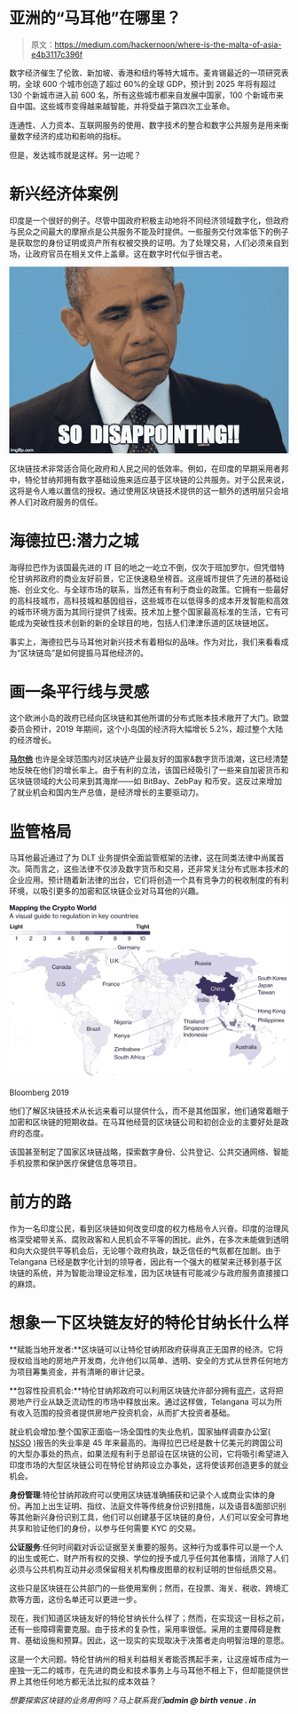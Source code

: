 # 亚洲的“马耳他”在哪里？

> 原文：<https://medium.com/hackernoon/where-is-the-malta-of-asia-e4b3117c396f>

数字经济催生了伦敦、新加坡、香港和纽约等特大城市。麦肯锡最近的一项研究表明，全球 600 个城市创造了超过 60%的全球 GDP，预计到 2025 年将有超过 130 个新城市进入前 600 名，所有这些城市都来自发展中国家，100 个新城市来自中国。这些城市变得越来越智能，并将受益于第四次工业革命。

连通性、人力资本、互联网服务的使用、数字技术的整合和数字公共服务是用来衡量数字经济的成功和影响的指标。

但是，发达城市就是这样。另一边呢？

# **新兴经济体案例**

印度是一个很好的例子。尽管中国政府积极主动地将不同经济领域数字化，但政府与民众之间最大的摩擦点是公共服务不能及时提供。一些服务交付效率低下的例子是获取您的身份证明或资产所有权被交换的证明。为了处理交易，人们必须亲自到场，让政府官员在相关文件上盖章。这在数字时代似乎很古老。

![](img/fd6f717b8f08d39e94795d019301f34a.png)

区块链技术非常适合简化政府和人民之间的低效率。例如，在印度的早期采用者邦中，特伦甘纳邦拥有数字基础设施来适应基于区块链的公共服务。对于公民来说，这将是令人难以置信的授权。通过使用区块链技术提供的这一额外的透明层只会培养人们对政府服务的信任。

# **海德拉巴:潜力之城**

海得拉巴作为该国最先进的 IT 目的地之一屹立不倒，仅次于班加罗尔，但凭借特伦甘纳邦政府的商业友好前景，它正快速稳坐榜首。这座城市提供了先进的基础设施、创业文化、与全球市场的联系，当然还有有利于商业的政策。它拥有一些最好的高科技城市，高科技城和基因组谷，这些城市在以低得多的成本开发智能和高效的城市环境方面为其同行提供了线索。技术加上整个国家最高标准的生活，它有可能成为突破性技术创新的新的全球目的地，包括人们津津乐道的区块链地区。

事实上，海德拉巴与马耳他对新兴技术有着相似的品味。作为对比，我们来看看成为“区块链岛”是如何提振马耳他经济的。

# **画一条平行线与灵感**

这个欧洲小岛的政府已经向区块链和其他所谓的分布式账本技术敞开了大门。欧盟委员会预计，2019 年期间，这个小岛国的经济将大幅增长 5.2%，超过整个大陆的经济增长。

[**马尔他**](https://www.newsbtc.com/2018/04/23/malta-is-fast-becoming-a-central-hub-for-cryptocurrency-businesses/) 也许是全球范围内对区块链产业最友好的国家&数字货币浪潮，这已经清楚地反映在他们的增长率上。由于有利的立法，该国已经吸引了一些来自加密货币和区块链领域的大公司来到其海岸——如 BitBay、ZebPay 和币安。这反过来增加了就业机会和国内生产总值，是经济增长的主要驱动力。

# **监管格局**

马耳他最近通过了为 DLT 业务提供全面监管框架的法律，这在同类法律中尚属首次。简而言之，这些法律不仅涉及数字货币和交易，还非常关注分布式账本技术的企业应用。预计随着新法律的出台，它们将创造一个具有竞争力的税收制度的有利环境，以吸引更多的加密和区块链企业对马耳他的兴趣。

![](img/3f3535e94be75a7fd3026ff15344ed5f.png)

Bloomberg 2019

他们了解区块链技术从长远来看可以提供什么，而不是其他国家，他们通常着眼于加密和区块链的短期收益。在马耳他经营的区块链公司和初创企业的主要好处是政府的态度。

该国甚至制定了国家区块链战略，探索数字身份、公共登记、公共交通网络、智能手机投票和保护医疗保健信息等项目。

# **前方的路**

作为一名印度公民，看到区块链如何改变印度的权力格局令人兴奋。印度的治理风格深受裙带关系、腐败政客和人民机会不平等的困扰。此外，在多次未能做到透明和向大众提供平等机会后，无论哪个政府执政，缺乏信任的气氛都在加剧。由于 Telangana 已经是数字化计划的领导者，因此有一个强大的框架来迁移到基于区块链的系统，并为智能治理设定标准，因为区块链有可能减少与政府服务直接接口的麻烦。

# **想象一下区块链友好的特伦甘纳长什么样**

**赋能当地开发者:**区块链可以让特伦甘纳邦政府获得真正无国界的经济。它将授权给当地的房地产开发商，允许他们以简单、透明、安全的方式从世界任何地方为项目筹集资金，并有清晰的审计记录。

**包容性投资机会:**特伦甘纳邦政府可以利用区块链允许部分拥有[资产](/blockchain-for-everyone/blockchain-and-the-ownership-game-50ebea318db8?utm_medium=print&utm_source=medium.com&utm_campaign=article+reach)，这将把房地产行业从缺乏流动性的市场中释放出来。通过这样做，Telangana 可以为所有收入范围的投资者提供房地产投资机会，从而扩大投资者基础。

就业机会增加:整个国家正面临一场全国性的失业危机，国家抽样调查办公室( [NSSO](http://www.mospi.gov.in/national-sample-survey-office-nsso) )报告的失业率是 45 年来最高的。海得拉巴已经是数十亿美元的跨国公司的大型办事处的热点，如果法规有利于总部设在区块链的公司，它将吸引希望进入印度市场的大型区块链公司在特伦甘纳邦设立办事处，这将使该邦创造更多的就业机会。

**身份管理**:特伦甘纳邦政府可以使用区块链准确捕获和记录个人或商业实体的身份。再加上出生证明、指纹、法庭文件等传统身份识别措施，以及语音&面部识别等其他新兴身份识别工具，他们可以创建基于区块链的身份，人们可以安全可靠地共享和验证他们的身份，以参与任何需要 KYC 的交易。

**公证服务**:任何时间戳对诉讼证据至关重要的服务。这种行为或事件可以是一个人的出生或死亡、财产所有权的交换、学位的授予或几乎任何其他事情，消除了人们必须与公共机构互动并必须保留相关机构橡皮图章的权利证明的世俗纸质交易。

这些只是区块链在公共部门的一些使用案例；然而，在投票、海关、税收、跨境汇款等方面，这份名单还可以更进一步。

现在，我们知道区块链友好的特伦甘纳长什么样了；然而，在实现这一目标之前，还有一些障碍需要克服。由于技术的复杂性，采用率很低。采用的主要障碍是教育、基础设施和预算。因此，这一现实的实现取决于决策者走向明智治理的意愿。

这是一个大问题。特伦甘纳州的相关利益相关者能否携起手来，让这座城市成为一座独一无二的城市，在先进的商业和技术事务上与马耳他不相上下，但却能提供世界上其他任何地方都无法比拟的成本效益？

*想要探索区块链的业务用例吗？马上联系我们****admin @ birth venue . in***